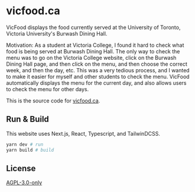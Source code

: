 # vicfood.ca

VicFood displays the food currently served at the University of Toronto, Victoria University's Burwash Dining Hall.

Motivation: As a student at Victoria College, I found it hard to check what food is being served at Burwash Dining Hall. The only way to check the menu was to go on the Victoria College website, click on the Burwash Dining Hall page, and then click on the menu, and then choose the correct week, and then the day, etc. This was a very tedious process, and I wanted to make it easier for myself and other students to check the menu. VicFood automatically displays the menu for the current day, and also allows users to check the menu for other days.

This is the source code for [vicfood.ca](https://vicfood.ca).

## Run & Build

This website uses Next.js, React, Typescript, and TailwinDCSS.

```sh
yarn dev # run
yarn build # build
```

## License

[AGPL-3.0-only](LICENSE)
